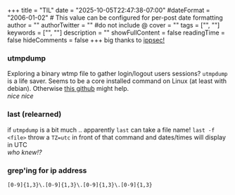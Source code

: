 +++
title = "TIL"
date = "2025-10-05T22:47:38-07:00"
#dateFormat = "2006-01-02" # This value can be configured for per-post date formatting
author = ""
authorTwitter = "" #do not include @
cover = ""
tags = ["", ""]
keywords = ["", ""]
description = ""
showFullContent = false
readingTime = false
hideComments = false
+++
big thanks to [ippsec!](https://www.youtube.com/watch?v=bv08UcIL1po&t=6s)
### utmpdump
Exploring a binary wtmp file to gather login/logout users sessions?
`utmpdump` is a life saver. Seems to be a core installed command on Linux (at least with debian). 
Otherwise [this github](https://github.com/neko-neko/utmpdump) might help.\
*nice nice*

### last (relearned)
if `utmpdump` is a bit much .. apparently `last` can take a file name! 
`last -f <file>`
throw a `TZ=utc` in front of that command and dates/times will display in UTC\
*who knew!?*

### grep'ing for ip address
`[0-9]{1,3}\.[0-9]{1,3}\.[0-9]{1,3}\.[0-9]{1,3}`

